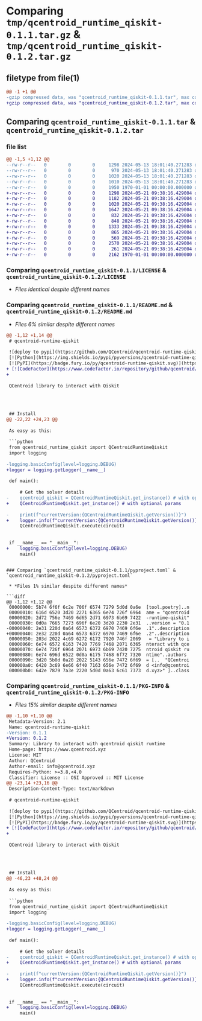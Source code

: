 # Comparing `tmp/qcentroid_runtime_qiskit-0.1.1.tar.gz` & `tmp/qcentroid_runtime_qiskit-0.1.2.tar.gz`

## filetype from file(1)

```diff
@@ -1 +1 @@
-gzip compressed data, was "qcentroid_runtime_qiskit-0.1.1.tar", max compression
+gzip compressed data, was "qcentroid_runtime_qiskit-0.1.2.tar", max compression
```

## Comparing `qcentroid_runtime_qiskit-0.1.1.tar` & `qcentroid_runtime_qiskit-0.1.2.tar`

### file list

```diff
@@ -1,5 +1,12 @@
--rw-r--r--   0        0        0     1298 2024-05-13 18:01:40.271283 qcentroid_runtime_qiskit-0.1.1/LICENSE
--rw-r--r--   0        0        0      970 2024-05-13 18:01:40.271283 qcentroid_runtime_qiskit-0.1.1/README.md
--rw-r--r--   0        0        0     1020 2024-05-13 18:01:40.271283 qcentroid_runtime_qiskit-0.1.1/pyproject.toml
--rw-r--r--   0        0        0     1010 2024-05-13 18:01:40.271283 qcentroid_runtime_qiskit-0.1.1/qcentroid_runtime_qiskit/__init__.py
--rw-r--r--   0        0        0     1950 1970-01-01 00:00:00.000000 qcentroid_runtime_qiskit-0.1.1/PKG-INFO
+-rw-r--r--   0        0        0     1298 2024-05-21 09:38:16.429004 qcentroid_runtime_qiskit-0.1.2/LICENSE
+-rw-r--r--   0        0        0     1182 2024-05-21 09:38:16.429004 qcentroid_runtime_qiskit-0.1.2/README.md
+-rw-r--r--   0        0        0     1020 2024-05-21 09:38:16.429004 qcentroid_runtime_qiskit-0.1.2/pyproject.toml
+-rw-r--r--   0        0        0     1647 2024-05-21 09:38:16.429004 qcentroid_runtime_qiskit-0.1.2/qcentroid_runtime_qiskit/__init__.py
+-rw-r--r--   0        0        0      832 2024-05-21 09:38:16.429004 qcentroid_runtime_qiskit-0.1.2/qcentroid_runtime_qiskit/providers/IBMCloud.py
+-rw-r--r--   0        0        0      848 2024-05-21 09:38:16.429004 qcentroid_runtime_qiskit-0.1.2/qcentroid_runtime_qiskit/providers/IBMQuantum.py
+-rw-r--r--   0        0        0     1333 2024-05-21 09:38:16.429004 qcentroid_runtime_qiskit-0.1.2/qcentroid_runtime_qiskit/providers/IonQ.py
+-rw-r--r--   0        0        0      865 2024-05-21 09:38:16.429004 qcentroid_runtime_qiskit-0.1.2/qcentroid_runtime_qiskit/providers/QCtrlEmbedded.py
+-rw-r--r--   0        0        0      569 2024-05-21 09:38:16.429004 qcentroid_runtime_qiskit-0.1.2/qcentroid_runtime_qiskit/providers/QiskitAbstractProvider.py
+-rw-r--r--   0        0        0     2570 2024-05-21 09:38:16.429004 qcentroid_runtime_qiskit-0.1.2/qcentroid_runtime_qiskit/providers/QiskitRuntimeAbstractProvider.py
+-rw-r--r--   0        0        0      261 2024-05-21 09:38:16.429004 qcentroid_runtime_qiskit-0.1.2/qcentroid_runtime_qiskit/providers/__init__.py
+-rw-r--r--   0        0        0     2162 1970-01-01 00:00:00.000000 qcentroid_runtime_qiskit-0.1.2/PKG-INFO
```

### Comparing `qcentroid_runtime_qiskit-0.1.1/LICENSE` & `qcentroid_runtime_qiskit-0.1.2/LICENSE`

 * *Files identical despite different names*

### Comparing `qcentroid_runtime_qiskit-0.1.1/README.md` & `qcentroid_runtime_qiskit-0.1.2/README.md`

 * *Files 6% similar despite different names*

```diff
@@ -1,12 +1,14 @@
 # qcentroid-runtime-qiskit
 
 ![deploy to pypi](https://github.com/QCentroid/qcentroid-runtime-qiskit/actions/workflows/publish.yml/badge.svg)
 [![Python](https://img.shields.io/pypi/pyversions/qcentroid-runtime-qiskit.svg)](https://badge.fury.io/py/qcentroid-runtime-qiskit)
 [![PyPI](https://badge.fury.io/py/qcentroid-runtime-qiskit.svg)](https://badge.fury.io/py/qcentroid-runtime-qiskit)
+ [![CodeFactor](https://www.codefactor.io/repository/github/qcentroid/qcentroid-runtime-qiskit/badge)](https://www.codefactor.io/repository/github/qcentroid/qcentroid-runtime-qiskit)
+
  
 QCentroid library to interact with Qiskit
 
 
 
 
 ## Install
@@ -22,22 +24,23 @@
 
 As easy as this:
 
 ```python
 from qcentroid_runtime_qiskit import QCentroidRuntimeQiskit
 import logging
 
-logging.basicConfig(level=logging.DEBUG)
+logger = logging.getLogger(__name__)
 
 def main():
     
     # Get the solver details
-    qcentroid_qiskit = QCentroidRuntimeQiskit.get_instance() # with optional params
+    QCentroidRuntimeQiskit.get_instance() # with optional params
 
-    print(f"currentVersion:{QCentroidRuntimeQiskit.getVersion()}")
+    logger.info(f"currentVersion:{QCentroidRuntimeQiskit.getVersion()}")
     QCentroidRuntimeQiskit.execute(circuit)
     
     
 if __name__ == "__main__":
+    logging.basicConfig(level=logging.DEBUG)
     main() 
 ```
```

### Comparing `qcentroid_runtime_qiskit-0.1.1/pyproject.toml` & `qcentroid_runtime_qiskit-0.1.2/pyproject.toml`

 * *Files 1% similar despite different names*

```diff
@@ -1,12 +1,12 @@
 00000000: 5b74 6f6f 6c2e 706f 6574 7279 5d0d 0a6e  [tool.poetry]..n
 00000010: 616d 6520 3d20 2271 6365 6e74 726f 6964  ame = "qcentroid
 00000020: 2d72 756e 7469 6d65 2d71 6973 6b69 7422  -runtime-qiskit"
 00000030: 0d0a 7665 7273 696f 6e20 3d20 2230 2e31  ..version = "0.1
-00000040: 2e31 220d 0a64 6573 6372 6970 7469 6f6e  .1"..description
+00000040: 2e32 220d 0a64 6573 6372 6970 7469 6f6e  .2"..description
 00000050: 203d 2022 4c69 6272 6172 7920 746f 2069   = "Library to i
 00000060: 6e74 6572 6163 7420 7769 7468 2071 6365  nteract with qce
 00000070: 6e74 726f 6964 2071 6973 6b69 7420 7275  ntroid qiskit ru
 00000080: 6e74 696d 6522 0d0a 6175 7468 6f72 7320  ntime"..authors 
 00000090: 3d20 5b0d 0a20 2022 5143 656e 7472 6f69  = [..  "QCentroi
 000000a0: 6420 3c69 6e66 6f40 7163 656e 7472 6f69  d <info@qcentroi
 000000b0: 642e 7879 7a3e 2220 5d0d 0a63 6c61 7373  d.xyz>" ]..class
```

### Comparing `qcentroid_runtime_qiskit-0.1.1/PKG-INFO` & `qcentroid_runtime_qiskit-0.1.2/PKG-INFO`

 * *Files 15% similar despite different names*

```diff
@@ -1,10 +1,10 @@
 Metadata-Version: 2.1
 Name: qcentroid-runtime-qiskit
-Version: 0.1.1
+Version: 0.1.2
 Summary: Library to interact with qcentroid qiskit runtime
 Home-page: https://www.qcentroid.xyz
 License: MIT
 Author: QCentroid
 Author-email: info@qcentroid.xyz
 Requires-Python: >=3.8,<4.0
 Classifier: License :: OSI Approved :: MIT License
@@ -23,14 +23,16 @@
 Description-Content-Type: text/markdown
 
 # qcentroid-runtime-qiskit
 
 ![deploy to pypi](https://github.com/QCentroid/qcentroid-runtime-qiskit/actions/workflows/publish.yml/badge.svg)
 [![Python](https://img.shields.io/pypi/pyversions/qcentroid-runtime-qiskit.svg)](https://badge.fury.io/py/qcentroid-runtime-qiskit)
 [![PyPI](https://badge.fury.io/py/qcentroid-runtime-qiskit.svg)](https://badge.fury.io/py/qcentroid-runtime-qiskit)
+ [![CodeFactor](https://www.codefactor.io/repository/github/qcentroid/qcentroid-runtime-qiskit/badge)](https://www.codefactor.io/repository/github/qcentroid/qcentroid-runtime-qiskit)
+
  
 QCentroid library to interact with Qiskit
 
 
 
 
 ## Install
@@ -46,23 +48,24 @@
 
 As easy as this:
 
 ```python
 from qcentroid_runtime_qiskit import QCentroidRuntimeQiskit
 import logging
 
-logging.basicConfig(level=logging.DEBUG)
+logger = logging.getLogger(__name__)
 
 def main():
     
     # Get the solver details
-    qcentroid_qiskit = QCentroidRuntimeQiskit.get_instance() # with optional params
+    QCentroidRuntimeQiskit.get_instance() # with optional params
 
-    print(f"currentVersion:{QCentroidRuntimeQiskit.getVersion()}")
+    logger.info(f"currentVersion:{QCentroidRuntimeQiskit.getVersion()}")
     QCentroidRuntimeQiskit.execute(circuit)
     
     
 if __name__ == "__main__":
+    logging.basicConfig(level=logging.DEBUG)
     main() 
 ```
```

